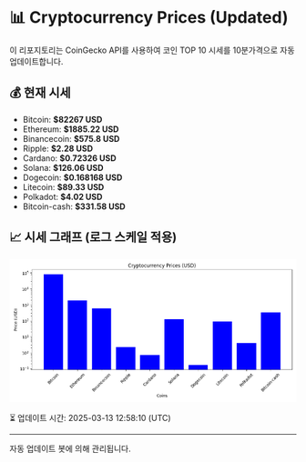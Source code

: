 
# 📊 Cryptocurrency Prices (Updated)

이 리포지토리는 CoinGecko API를 사용하여 코인 TOP 10 시세를 10분가격으로 자동 업데이트합니다.

## 💰 현재 시세
- Bitcoin: **$82267 USD**
- Ethereum: **$1885.22 USD**
- Binancecoin: **$575.8 USD**
- Ripple: **$2.28 USD**
- Cardano: **$0.72326 USD**
- Solana: **$126.06 USD**
- Dogecoin: **$0.168168 USD**
- Litecoin: **$89.33 USD**
- Polkadot: **$4.02 USD**
- Bitcoin-cash: **$331.58 USD**

## 📈 시세 그래프 (로그 스케일 적용)
![Crypto Prices](crypto_prices.png)

⏳ 업데이트 시간: 2025-03-13 12:58:10 (UTC)

---
자동 업데이트 봇에 의해 관리됩니다.
